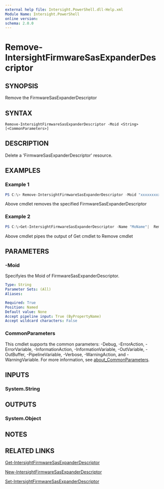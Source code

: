 ```yaml
---
external help file: Intersight.PowerShell.dll-Help.xml
Module Name: Intersight.PowerShell
online version:
schema: 2.0.0
---
```


# Remove-IntersightFirmwareSasExpanderDescriptor

## SYNOPSIS
Remove the FirmwareSasExpanderDescriptor

## SYNTAX

```
Remove-IntersightFirmwareSasExpanderDescriptor -Moid <String> [<CommonParameters>]
```

## DESCRIPTION
Delete a &apos;FirmwareSasExpanderDescriptor&apos; resource.

## EXAMPLES

### Example 1
```powershell
PS C:\> Remove-IntersightFirmwareSasExpanderDescriptor -Moid "xxxxxxxxxxxxxxxxxxxxxxxxxxx"
```
Above cmdlet removes the specified FirmwareSasExpanderDescriptor 

### Example 2
```powershell
PS C:\>Get-IntersightFirmwareSasExpanderDescriptor -Name "MoName"|  Remove-IntersightFirmwareSasExpanderDescriptor
```
Above cmdlet pipes the output of Get cmdlet to Remove cmdlet

## PARAMETERS

### -Moid
Specifyies the Moid of FirmwareSasExpanderDescriptor.

```yaml
Type: String
Parameter Sets: (All)
Aliases:

Required: True
Position: Named
Default value: None
Accept pipeline input: True (ByPropertyName)
Accept wildcard characters: False
```

### CommonParameters
This cmdlet supports the common parameters: -Debug, -ErrorAction, -ErrorVariable, -InformationAction, -InformationVariable, -OutVariable, -OutBuffer, -PipelineVariable, -Verbose, -WarningAction, and -WarningVariable. For more information, see [about_CommonParameters](http://go.microsoft.com/fwlink/?LinkID=113216).

## INPUTS

### System.String

## OUTPUTS

### System.Object
## NOTES

## RELATED LINKS

[Get-IntersightFirmwareSasExpanderDescriptor](./Get-IntersightFirmwareSasExpanderDescriptor.md)

[New-IntersightFirmwareSasExpanderDescriptor](./New-IntersightFirmwareSasExpanderDescriptor.md)

[Set-IntersightFirmwareSasExpanderDescriptor](./Set-IntersightFirmwareSasExpanderDescriptor.md)

